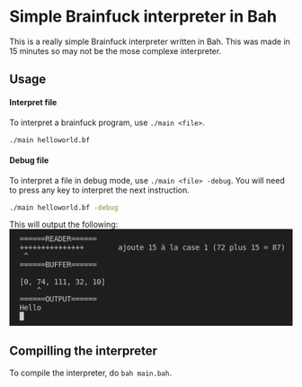 # Simple Brainfuck interpreter in Bah
This is a really simple Brainfuck interpreter written in Bah.
This was made in 15 minutes so may not be the mose complexe interpreter.

## Usage
#### Interpret file
To interpret a brainfuck program, use `./main <file>`.
```sh
./main helloworld.bf
```

#### Debug file
To interpret a file in debug mode, use `./main <file> -debug`.
You will need to press any key to interpret the next instruction.
```sh
./main helloworld.bf -debug
```
This will output the following:
[![debugger output video](extra/debug_out_thumb.png)](https://youtu.be/E5j0Pcf_fg4)

## Compilling the interpreter
To compile the interpreter, do `bah main.bah`.
